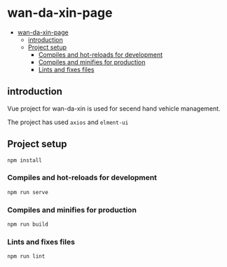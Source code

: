 
# wan-da-xin-page

- [wan-da-xin-page](#wan-da-xin-page)
  - [introduction](#introduction)
  - [Project setup](#project-setup)
    - [Compiles and hot-reloads for development](#compiles-and-hot-reloads-for-development)
    - [Compiles and minifies for production](#compiles-and-minifies-for-production)
    - [Lints and fixes files](#lints-and-fixes-files)



## introduction

Vue project for wan-da-xin is used for secend hand vehicle management.

The project has used `axios` and `elment-ui`

## Project setup
```
npm install
```

### Compiles and hot-reloads for development
```
npm run serve
```

### Compiles and minifies for production
```
npm run build
```

### Lints and fixes files
```
npm run lint
```

